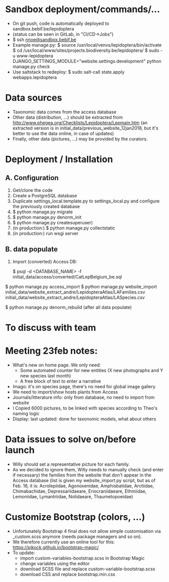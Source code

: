 Sandbox deployment/commands/...
===============================

- On git push, code is automatically deployed to sandbox.bebif.be/lepidoptera
- (status can be seen in GitLab, in "CI/CD->Jobs")
- $ ssh nnoe@sandbox.bebif.be
- Example manage.py:
    $ source /usr/local/venvs/lepidoptera/bin/activate
    $ cd /usr/local/www/sites/projects.biodiversity.be/lepidoptera/
    $ sudo -u www-lepidoptera DJANGO_SETTINGS_MODULE="website.settings.development" python manage.py check
- Use saltstack to redeploy:
    $ sudo salt-call state.apply webapps.lepidoptera


Data sources
============

- Taxonomic data comes from the access database
- Other data (distribution, ...) should be extracted from http://www.phegea.org/Checklists/Lepidoptera/Lepmain.htm
(an extracted version is in initial_data/previous_website_12jan2018, but it's better to use the data online, in case of 
updates)
- Finally, other data (pictures, ...) may be provided by the curators.


Deployment / Installation
=========================

A. Configuration
----------------

1) Get/clone the code
2) Create a PostgreSQL database
3) Duplicate settings_local.template.py to settings_local.py and configure the previously created database
4) $ python manage.py migrate
5) $ python manage.py denorm_init
6) $ python manage.py createsuperuser)
7) (in production:) $ python manage.py collectstatic
8) (in production:) run wsgi server

B. data populate
----------------
    
1) Import (converted) Access DB:

    $ psql -d <DATABASE_NAME> -f initial_data/access/converted/CatLepBelgium_be.sql
    
$ python manage.py access_import
$ python manage.py website_import initial_data/website_extract_andre/LepidopteraAtlas/LAFamilies.csv initial_data/website_extract_andre/LepidopteraAtlas/LASpecies.csv

$ python manage.py denorm_rebuild (after all data populate)
    
To discuss with team
====================

Meeting 23feb notes:
====================

- What's new on home page. We only need:
    - Some automated counter for new entities (X new photographs and Y new species last month)
    - A free block of text to enter a narrative
 - Imago: it's on species page, there's no need for  global image gallery
 - We need to import/show hosts plants from Access
 - Journals/litterature info: only from database, no need to import from website
 - I Copied 6000 pictures, to be linked with species according to Theo's naming logic
 - Display: last updated: done for taxonomic models, what about others
 

Data issues to solve on/before launch
=====================================

- Willy should set a representative picture for each family.
- As we decided to ignore them, Willy needs to manually check (and enter if necessary) the families from the website 
that don't appear in the Access database (list is given my website_import.py script, but as of Feb. 16, it is: Acrolepiidae, 
Agonoxenidae, Amphisbatidae, Arctiidae, Chimabachidae, Depressariidaeare, Eriocraniidaeare, Ethmiidae, Lemoniidae, Lymantriidae, 
Nolidaeare, Thaumetopoeidae)

Customize Bootstrap (colors, ...)
=================================

- Unfortunately Bootstrap 4 final does not allow simple customisation via _custom.scss anymore (needs package managers and so on).
- We therefore currently use an online tool for this: https://pikock.github.io/bootstrap-magic/
- To update: 
    - import custom-variables-bootstrap.scss in Bootstrap Magic
    - change variables using the editor
    - download SCSS file and replace custom-variable-bootstrap.scss
    - download CSS and replace bootstrap.min.css


